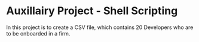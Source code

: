 # Auxillairy Project - Shell Scripting

In this project is to create a CSV file, which contains 20 Developers who are to be onboarded in a firm.

